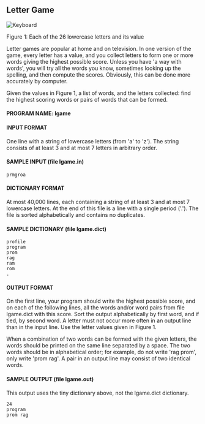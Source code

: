 ## Letter Game

![Keyboard](https://raw.githubusercontent.com/cloudzfy/usaco/master/images/lgame.gif)

Figure 1: Each of the 26 lowercase letters and its value

Letter games are popular at home and on television. In one version of the game, every letter has a value, and you collect letters to form one or more words giving the highest possible score. Unless you have 'a way with words', you will try all the words you know, sometimes looking up the spelling, and then compute the scores. Obviously, this can be done more accurately by computer.

Given the values in Figure 1, a list of words, and the letters collected: find the highest scoring words or pairs of words that can be formed.

#### PROGRAM NAME: lgame

#### INPUT FORMAT

One line with a string of lowercase letters (from 'a' to 'z'). The string consists of at least 3 and at most 7 letters in arbitrary order.

#### SAMPLE INPUT (file lgame.in)
```
prmgroa
```

#### DICTIONARY FORMAT

At most 40,000 lines, each containing a string of at least 3 and at most 7 lowercase letters. At the end of this file is a line with a single period ('.'). The file is sorted alphabetically and contains no duplicates.

#### SAMPLE DICTIONARY (file lgame.dict)
```
profile
program
prom
rag
ram
rom
.
```

#### OUTPUT FORMAT

On the first line, your program should write the highest possible score, and on each of the following lines, all the words and/or word pairs from file lgame.dict with this score. Sort the output alphabetically by first word, and if tied, by second word. A letter must not occur more often in an output line than in the input line. Use the letter values given in Figure 1.

When a combination of two words can be formed with the given letters, the words should be printed on the same line separated by a space. The two words should be in alphabetical order; for example, do not write 'rag prom', only write 'prom rag'. A pair in an output line may consist of two identical words.

#### SAMPLE OUTPUT (file lgame.out)

This output uses the tiny dictionary above, not the lgame.dict dictionary.

```
24
program
prom rag
```

